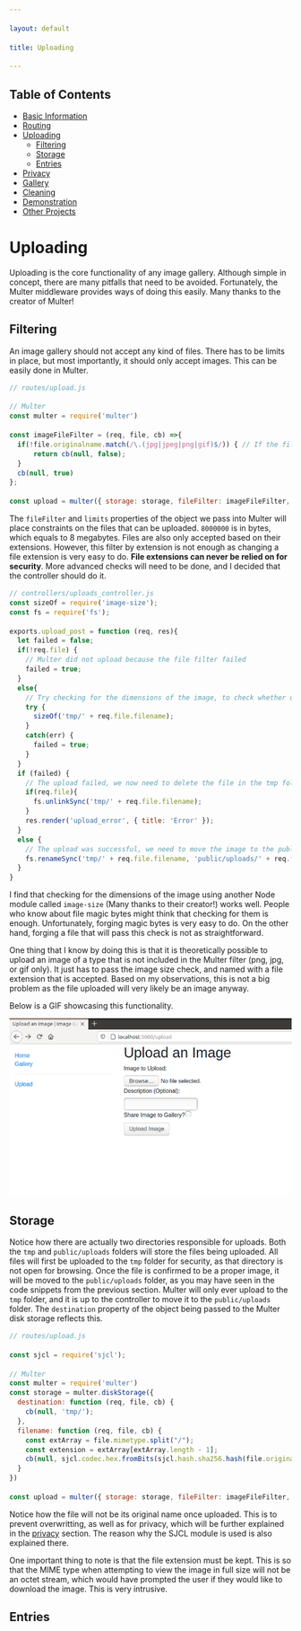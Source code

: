 ```yaml
---

layout: default

title: Uploading

---
```


## Table of Contents
- [Basic Information](./)
- [Routing](./routing)
- [Uploading](./uploading)
  - [Filtering](./uploading#filtering)
  - [Storage](./uploading#storage)
  - [Entries](./uploading#entries)
- [Privacy](./privacy)
- [Gallery](./gallery)
- [Cleaning](./cleaning)
- [Demonstration](./demo)
- [Other Projects](https://schwarzer-vulpecula.github.io)

# Uploading

Uploading is the core functionality of any image gallery. Although simple in concept, there are many pitfalls that need to be avoided. Fortunately, the Multer middleware provides ways of doing this easily. Many thanks to the creator of Multer!

## Filtering

An image gallery should not accept any kind of files. There has to be limits in place, but most importantly, it should only accept images. This can be easily done in Multer.

```js
// routes/upload.js

// Multer
const multer = require('multer')

const imageFileFilter = (req, file, cb) =>{
  if(!file.originalname.match(/\.(jpg|jpeg|png|gif)$/)) { // If the file uploaded is not of these types
      return cb(null, false);
  }
  cb(null, true)
};
 
const upload = multer({ storage: storage, fileFilter: imageFileFilter, limits: { fileSize: 8000000 } })
```

The `fileFilter` and `limits` properties of the object we pass into Multer will place constraints on the files that can be uploaded. `8000000` is in bytes, which equals to 8 megabytes. Files are also only accepted based on their extensions. However, this filter by extension is not enough as changing a file extension is very easy to do. **File extensions can never be relied on for security**. More advanced checks will need to be done, and I decided that the controller should do it.

```js
// controllers/uploads_controller.js
const sizeOf = require('image-size');
const fs = require('fs');

exports.upload_post = function (req, res){
  let failed = false;
  if(!req.file) {
    // Multer did not upload because the file filter failed
    failed = true;
  }
  else{
    // Try checking for the dimensions of the image, to check whether or not the file is truly an image
    try {
      sizeOf('tmp/' + req.file.filename);
    }
    catch(err) {
      failed = true;
    }
  }
  if (failed) {
    // The upload failed, we now need to delete the file in the tmp folder if it exists
    if(req.file){
      fs.unlinkSync('tmp/' + req.file.filename);
    }
    res.render('upload_error', { title: 'Error' });
  }
  else {
    // The upload was successful, we need to move the image to the public/uploads folder
    fs.renameSync('tmp/' + req.file.filename, 'public/uploads/' + req.file.filename);
  }
}
```

I find that checking for the dimensions of the image using another Node module called `image-size` (Many thanks to their creator!) works well. People who know about file magic bytes might think that checking for them is enough. Unfortunately, forging magic bytes is very easy to do. On the other hand, forging a file that will pass this check is not as straightforward.

One thing that I know by doing this is that it is theoretically possible to upload an image of a type that is not included in the Multer filter (png, jpg, or gif only). It just has to pass the image size check, and named with a file extension that is accepted. Based on my observations, this is not a big problem as the file uploaded will very likely be an image anyway.

Below is a GIF showcasing this functionality.

![Uploading Faulty Files](./uploading-faulty-files.gif)

## Storage

Notice how there are actually two directories responsible for uploads. Both the `tmp` and `public/uploads` folders will store the files being uploaded. All files will first be uploaded to the `tmp` folder for security, as that directory is not open for browsing. Once the file is confirmed to be a proper image, it will be moved to the `public/uploads` folder, as you may have seen in the code snippets from the previous section. Multer will only ever upload to the `tmp` folder, and it is up to the controller to move it to the `public/uploads` folder. The `destination` property of the object being passed to the Multer disk storage reflects this.

```js
// routes/upload.js

const sjcl = require('sjcl');

// Multer
const multer = require('multer')
const storage = multer.diskStorage({
  destination: function (req, file, cb) {
    cb(null, 'tmp/');
  },
  filename: function (req, file, cb) {
    const extArray = file.mimetype.split("/");
    const extension = extArray[extArray.length - 1];
    cb(null, sjcl.codec.hex.fromBits(sjcl.hash.sha256.hash(file.originalname + Date.now())) + '.' + extension);
  }
})

const upload = multer({ storage: storage, fileFilter: imageFileFilter, limits: { fileSize: 8000000 } })
```

Notice how the file will not be its original name once uploaded. This is to prevent overwritting, as well as for privacy, which will be further explained in the [privacy](./privacy) section. The reason why the SJCL module is used is also explained there.

One important thing to note is that the file extension must be kept. This is so that the MIME type when attempting to view the image in full size will not be an octet stream, which would have prompted the user if they would like to download the image. This is very intrusive.

## Entries
